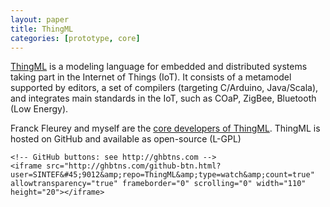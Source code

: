 ```yaml
---
layout: paper
title: ThingML
categories: [prototype, core]
---
```


[ThingML](http://www.ThingML.org) is a modeling language for embedded and distributed systems taking part in the Internet of Things (IoT). It consists of a metamodel supported by editors, a set of compilers (targeting C/Arduino, Java/Scala), and integrates main standards in the IoT, such as COaP, ZigBee, Bluetooth (Low Energy).

Franck Fleurey and myself are the [core developers of ThingML](https://github.com/ffleurey/ThingML/contributors). ThingML is hosted on GitHub and available as open-source (L-GPL)

<!--<div class="right">-->
	<!-- GitHub buttons: see http://ghbtns.com -->
    <iframe src="http://ghbtns.com/github-btn.html?user=SINTEF&#45;9012&amp;repo=ThingML&amp;type=watch&amp;count=true" allowtransparency="true" frameborder="0" scrolling="0" width="110" height="20"></iframe>
<!--</div>-->
